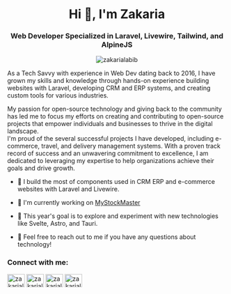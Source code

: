 <h1 align="center">Hi 👋, I'm Zakaria</h1>
<h3 align="center">Web Developer Specialized in Laravel, Livewire, Tailwind, and AlpineJS</h3>
<p align="center"> <img src="https://komarev.com/ghpvc/?username=zakarialabib&label=Profile%20views&color=0e75b6&style=flat" alt="zakarialabib" /> </p>

<p>As a Tech Savvy with experience in Web Dev dating back to 2016, I have grown my skills and knowledge through hands-on experience building websites with Laravel, developing CRM and ERP systems, and creating custom tools for various industries. </p>
<p>My passion for open-source technology and giving back to the community has led me to focus my efforts on creating and contributing to open-source projects that empower individuals and businesses to thrive in the digital landscape. </br>
I'm proud of the several successful projects I have developed, including e-commerce, travel, and delivery management systems. With a proven track record of success and an unwavering commitment to excellence, I am dedicated to leveraging my expertise to help organizations achieve their goals and drive growth.
</p>

- 💼 I build the most of components used in CRM ERP and e-commerce websites with Laravel and Livewire.

- 🔭 I'm currently working on <a href="https://github.com/Zakarialabib/myStockMaster" target="_blank">MyStockMaster</a>

- 🌱 This year's goal is to explore and experiment with new technologies like Svelte, Astro, and Tauri.

- 💬 Feel free to reach out to me if you have any questions about technology!

<h3 align="left">Connect with me:</h3>
<p align="left">
<a href="https://twitter.com/zakarialabib" target="blank"><img align="center" src="https://raw.githubusercontent.com/rahuldkjain/github-profile-readme-generator/master/src/images/icons/Social/twitter.svg" alt="zakarialabib" height="30" width="40" /></a>
<a href="https://fb.com/zakarialabib" target="blank"><img align="center" src="https://raw.githubusercontent.com/rahuldkjain/github-profile-readme-generator/master/src/images/icons/Social/facebook.svg" alt="zakarialabib" height="30" width="40" /></a>
<a href="https://instagram.com/zakarialabib" target="blank"><img align="center" src="https://raw.githubusercontent.com/rahuldkjain/github-profile-readme-generator/master/src/images/icons/Social/instagram.svg" alt="zakarialabib" height="30" width="40" /></a>
<a href="https://www.behance.net/zakarialabib" target="blank"><img align="center" src="https://raw.githubusercontent.com/rahuldkjain/github-profile-readme-generator/master/src/images/icons/Social/behance.svg" alt="zakarialabib" height="30" width="40" /></a>
</p>
